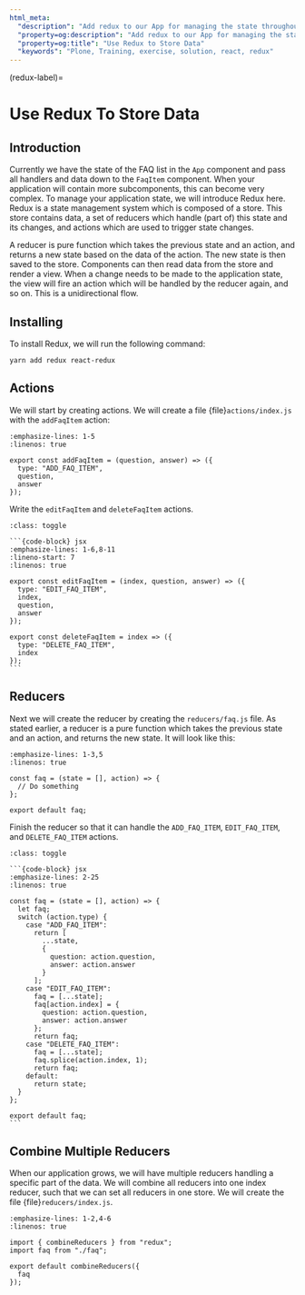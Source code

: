 ```yaml
---
html_meta:
  "description": "Add redux to our App for managing the state throughout the App."
  "property=og:description": "Add redux to our App for managing the state throughout the App."
  "property=og:title": "Use Redux to Store Data"
  "keywords": "Plone, Training, exercise, solution, react, redux"
---
```


(redux-label)=

# Use Redux To Store Data

## Introduction

Currently we have the state of the FAQ list in the `App` component and pass all handlers and data down to the `FaqItem` component.
When your application will contain more subcomponents, this can become very complex.
To manage your application state, we will introduce Redux here.
Redux is a state management system which is composed of a store.
This store contains data, a set of reducers which handle (part of) this state and its changes, and actions which are used to trigger state changes.

A reducer is pure function which takes the previous state and an action, and returns a new state based on the data of the action.
The new state is then saved to the store.
Components can then read data from the store and render a view.
When a change needs to be made to the application state, the view will fire an action which will be handled by the reducer again, and so on.
This is a unidirectional flow.

## Installing

To install Redux, we will run the following command:

```shell
yarn add redux react-redux
```

## Actions

We will start by creating actions.
We will create a file {file}`actions/index.js` with the `addFaqItem` action:

```{code-block} jsx
:emphasize-lines: 1-5
:linenos: true

export const addFaqItem = (question, answer) => ({
  type: "ADD_FAQ_ITEM",
  question,
  answer
});
```

Write the `editFaqItem` and `deleteFaqItem` actions.

````{admonition} Solution
:class: toggle

```{code-block} jsx
:emphasize-lines: 1-6,8-11
:lineno-start: 7
:linenos: true

export const editFaqItem = (index, question, answer) => ({
  type: "EDIT_FAQ_ITEM",
  index,
  question,
  answer
});

export const deleteFaqItem = index => ({
  type: "DELETE_FAQ_ITEM",
  index
});
```
````

## Reducers

Next we will create the reducer by creating the `reducers/faq.js` file.
As stated earlier, a reducer is a pure function which takes the previous state and an action, and returns the new state.
It will look like this:

```{code-block} jsx
:emphasize-lines: 1-3,5
:linenos: true

const faq = (state = [], action) => {
  // Do something
};

export default faq;
```

Finish the reducer so that it can handle the `ADD_FAQ_ITEM`, `EDIT_FAQ_ITEM`, and `DELETE_FAQ_ITEM` actions.

````{admonition} Solution
:class: toggle

```{code-block} jsx
:emphasize-lines: 2-25
:linenos: true

const faq = (state = [], action) => {
  let faq;
  switch (action.type) {
    case "ADD_FAQ_ITEM":
      return [
        ...state,
        {
          question: action.question,
          answer: action.answer
        }
      ];
    case "EDIT_FAQ_ITEM":
      faq = [...state];
      faq[action.index] = {
        question: action.question,
        answer: action.answer
      };
      return faq;
    case "DELETE_FAQ_ITEM":
      faq = [...state];
      faq.splice(action.index, 1);
      return faq;
    default:
      return state;
  }
};

export default faq;
```
````

## Combine Multiple Reducers

When our application grows, we will have multiple reducers handling a specific part of the data.
We will combine all reducers into one index reducer, such that we can set all reducers in one store.
We will create the file {file}`reducers/index.js`.

```{code-block} jsx
:emphasize-lines: 1-2,4-6
:linenos: true

import { combineReducers } from "redux";
import faq from "./faq";

export default combineReducers({
  faq
});
```
